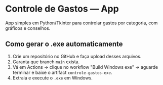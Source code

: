 # Controle de Gastos — App

App simples em Python/Tkinter para controlar gastos por categoria, com gráficos e conselhos.

## Como gerar o .exe automaticamente
1. Crie um repositório no GitHub e faça upload desses arquivos.
2. Garanta que branch `main` exista.
3. Vá em Actions → clique no workflow "Build Windows exe" → aguarde terminar e baixe o artifact `controle-gastos-exe`.
4. Extraia e execute o `.exe` em Windows.
